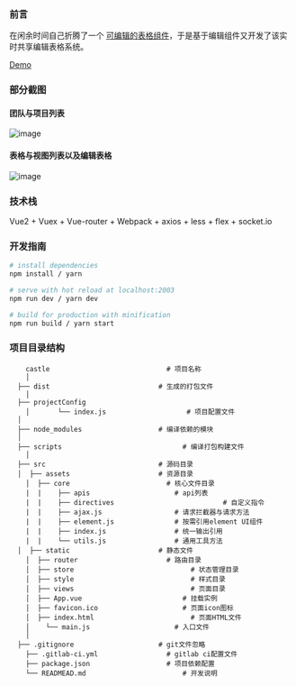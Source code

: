### 前言

在闲余时间自己折腾了一个 [可编辑的表格组件](https://github.com/KevinMint55/vue-willtable)，于是基于编辑组件又开发了该实时共享编辑表格系统。

[Demo](https://castle.willwuwei.com/)

### 部分截图

#### 团队与项目列表

![image](https://qiniu.willwuwei.com/castle-list.png)

#### 表格与视图列表以及编辑表格

![image](https://qiniu.willwuwei.com/castle-view.png)

### 技术栈

Vue2 + Vuex + Vue-router + Webpack + axios + less + flex + socket.io

### 开发指南

``` bash
# install dependencies
npm install / yarn

# serve with hot reload at localhost:2003
npm run dev / yarn dev

# build for production with minification
npm run build / yarn start
```

### 项目目录结构

```
	castle                             # 项目名称
	│
  ├── dist                           # 生成的打包文件
	│
  ├── projectConfig                  
	│		└── index.js                    # 项目配置文件
  │
  ├── node_modules                   # 编译依赖的模块
  │
  ├── scripts			                   # 编译打包构建文件
	│	
  ├── src                            # 源码目录
  │	 ├── assets                	     # 资源目录
	│  ├── core                        # 核心文件目录
	|  |	├── apis                     # api列表
	|  |	├── directives							 # 自定义指令
	|  |	├── ajax.js                  # 请求拦截器与请求方法
	|  |	├── element.js               # 按需引用element UI组件
	|  |	├── index.js                 # 统一输出引用
	|  |	└── utils.js                 # 通用工具方法
  │  ├── static                      # 静态文件
	│  ├── router                      # 路由目录
	│  ├── store			                 # 状态管理目录
	│  ├── style			                 # 样式目录
	│  ├── views			                 # 页面目录
	│  ├── App.vue			               # 挂载实例
	│  ├── favicon.ico			           # 页面icon图标	
	│  ├── index.html			             # 页面HTML文件
	│	 └── main.js                     # 入口文件
	│
  ├── .gitignore                     # git文件忽略
	├── .gitlab-ci.yml                 # gitlab ci配置文件
	├── package.json                   # 项目依赖配置
	└── READMEAD.md             		   # 开发说明

```